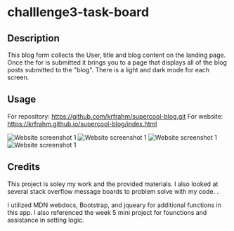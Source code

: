 # challlenge3-task-board

## Description

This blog form collects the User, title and blog content on the landing page. Once the for is submitted it brings you to a page that displays all of the blog posts submitted to the "blog". There is a light and dark mode for each screen. 

## Usage

For repository: https://github.com/krfrahm/supercool-blog.git
For website: https://krfrahm.github.io/supercool-blog/index.html


![Website screenshot 1](assets\images\Supercool-blog.JPG)
![Website screenshot 1](assets\images\Supercool-blog2.JPG)
![Website screenshot 1](assets\images\Supercool-blog3.JPG)
![Website screenshot 1](assets\images\Supercool-blog4.JPG)

## Credits

This project is soley my work and the provided materials. I also looked at several stack overflow message boards to problem solve with my code. .

I utilized MDN webdocs, Bootstrap, and jqueary for additional functions in this app. I also referenced the week 5 mini project for founctions and assistance in setting logic. 

